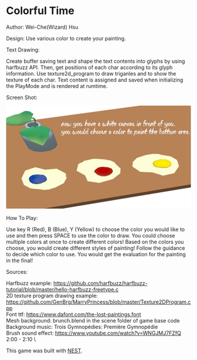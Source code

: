 # Colorful Time

Author: Wei-Che(Wizard) Hsu

Design: Use various color to create your painting.

Text Drawing: 

Create buffer saving text and shape the text contents into glyphs by using harfbuzz API. Then, get positions of each char according to its glyph information. Use texture2d_program to draw triganles and to show the texture of each char. Text content is assigned and saved when initializing the PlayMode and is rendered at rumtime.

Screen Shot:

![Screen Shot](screenshot.png)

How To Play:

Use key R (Red), B (Blue), Y (Yellow) to choose the color you would like to use and then press SPACE to use the color to draw. You could choose multiple colors at once to create different colors! Based on the colors you choose, you would create different styles of painting! Follow the guidance to decide which color to use. You would get the evaluation for the painting in the final!

Sources: 

Harfbuzz example: https://github.com/harfbuzz/harfbuzz-tutorial/blob/master/hello-harfbuzz-freetype.c \
2D texture program drawing example: https://github.com/GenBrg/MarryPrincess/blob/master/Texture2DProgram.cpp \
Font ttf: https://www.dafont.com/the-lost-paintings.font \
Mesh background: brunch.blend in the scene folder of game base code \
Background music: Trois Gymnopédies: Première Gymnopédie \
Brush sound effect: https://www.youtube.com/watch?v=WNGJMJ7FZfQ 2:00 - 2:10 \

This game was built with [NEST](NEST.md).



